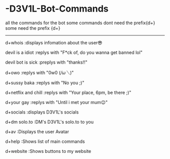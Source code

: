 # -D3V1L-Bot-Commands
all the commands for the bot
some commands dont need the prefix{d+}
some need the prefix {d+}

**************************************************************************************
d+whois
:displays infomation about the user😎

devil is a idiot
:replys with "F*ck of, do you wanna get banned lol"

devil bot is sick
:preplys with "thanks!!"

d+owo
:replys with "0w0  (*/ω＼*)"

d+sussy baka
:replys with "No you ;)"

d+netflix and chill
:replys with "Your place, 6pm, be there ;)"

d+your gay
:replys with "Until i met your mum😉"

d+socials
:displays D3V1L's socials

d+dm solo.to
:DM's D3V1L's solo.to to you

d+av
:Displays the user Avatar

d+help
:Shows list of main commands

d+website
:Shows buttons to my website
